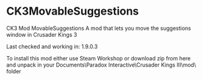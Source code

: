 # CK3MovableSuggestions
CK3 Mod MovableSuggestions
A mod that lets you move the suggestions window in Crusader Kings 3

Last checked and working in: 1.9.0.3

To install this mod either use Steam Workshop or download zip from here and unpack in your Documents\Paradox Interactive\Crusader Kings III\mod\ folder
